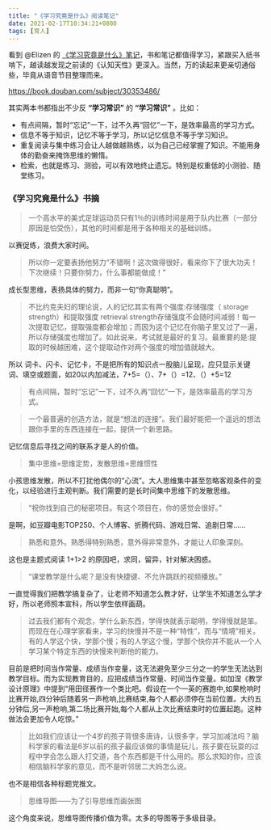 ```yaml
---
title: "《学习究竟是什么》阅读笔记"
date: 2021-02-17T10:34:21+0800
tags: [育人]
---
```


看到 @Elizen 的 [《学习究竟是什么》笔记](https://elizen.me/post/2021/02/what-is-learning/)，书和笔记都值得学习，紧跟买入纸书啃下，越读越发现之前读的《认知天性》更深入。当然，万的读起来更亲切通俗些，毕竟从语音节目整理而来。

<https://book.douban.com/subject/30353486/>

其实两本书都指出不少反 **“学习常识”** 的 **“学习常识”** 。比如：

- 有点间隔，暂时“忘记”一下，过不久再“回忆”一下，是效率最高的学习方式。
- 信息不等于知识，记忆不等于学习，所以记忆信息不等于学习知识。
- 重复阅读与集中练习会让人越做越熟练，以为自己已经掌握了知识。不能用身体的勤奋来掩饰思维的懒惰。
- 检索，也就是练习、测验，可以有效地终止遗忘。特别是权重低的小测验、随堂练习。

<!--more-->

### 《学习究竟是什么》书摘

>一个高水平的美式足球运动员只有1％的训练时间是用于队内比赛（一部分原因是怕受伤），其他的时间都是用于各种相关的基础训练。

以赛促练，浪费大家时间。

>所以你一定要表扬他努力“不错啊！这次做得很好，看来你下了很大功夫！下次继续！只要你努力，什么事都能做成！”

成长型思维，表扬具体的努力，而非一句“你真聪明”。

>不比约克夫妇的理论说，人的记忆其实有两个强度:存储强度（ storage strength）和提取强度 retrieval strength存储强度不会随时间减弱！每一次提取记忆，提取强度都会增加；而因为这个记忆在你脑子里又过了一遍，所以存储强度也增加了。如此说来，考试就是最好的复习。最重要的是:提取的时候越困难，这个提取动作对两个强度的增加值就越大。

所以 词卡、闪卡、记忆卡，不是把所有的知识点一股脑儿呈现，应只显示关键词、填空或题面，如20以内加减法，7+5=（）、7+（）=12、（）+5=12

>有点间隔，暂时“忘记”一下，过不久再“回忆”一下，是效率最高的学习方式。

>一个最普遍的创造方法，就是“想法的连接”。我们最好能把一个遥远的想法跟你手里的东西连接在一起，提供一个新思路。

记忆信息后寻找之间的联系才是人的价值。

>集中思维=思维定势，发散思维=思维惯性

小孩思维发散，所以不打扰他偶尔的“心流”。大人思维集中甚至忽略客观条件的变化，以经验进行主观判断。我们需要的是长时间集中思维下的发散思维。

>“祝你找到自己的秘密项目。有这个项目在，你的感觉会很好。”

是啊，如豆瓣电影TOP250、个人博客、折腾代码、游戏日常、追剧日常……

>熟悉和意外。熟悉得特别熟悉，意外得非常意外，才能让人印象深刻。

这也是主题式阅读 1+1>2 的原因吧，求同，留异，针对解决困惑。

>“课堂教学是什么呢？是没有快捷键、不允许跳跃的视频播放。”

一直觉得我们把教学搞复杂了，让老师不知道怎么教才好，让学生不知道怎么学才好，所以老师照本宣科，所以学生依样画葫。

>过去我们都有个观念，学什么新东西，学得快就表示聪明，学得慢就是笨。而现在在心理学家看来，学习的快慢并不是一种“特性”，而与“情境”相关。有的人学这个快，学那个慢；有的人学这个慢，学那个快你并不能从一个人学习某个特定东西的快慢来判断他的能力。

目前是把时间当作常量、成绩当作变量，这无法避免至少三分之一的学生无法达到教学目标。而为实现教育目的，应把成绩当作常量、时间当作变量。如加涅《教学设计原理》中提到“用田径赛作一个类比吧。假设在一个一英的赛跑中,如果枪响时比赛开始,四分钟后随着另一声枪响,比赛结束,每个人都必须停在当前位置。大约五分钟后,另一声枪响,第二场比赛开始,每个人都从上次比赛结束时的位置起跑。这种做法会更加令人吃惊。”

>比如我们应该让一个4岁的孩子背很多唐诗，认很多字，学习加减法吗？脑科学家的看法是6岁以前的孩子最应该做的事情是玩儿，孩子要在玩耍的过程中学会怎么跟人打交道，各个东西都是干什么用的。那么求知的你，应该相信脑科学家的意见，而不是听邻居二大妈怎么说。

也不是相信各种标题党推文。

>思维导图——为了引导思维而画张图

这个角度来说，思维导图传播价值为零。太多的导图等于多级目录。